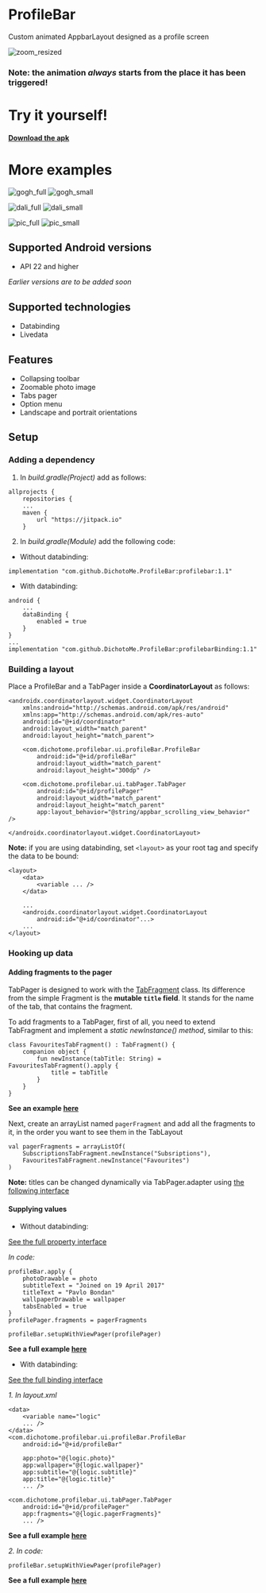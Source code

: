 # ProfileBar
Custom animated AppbarLayout designed as a profile screen

![zoom_resized](https://user-images.githubusercontent.com/31614124/54141780-fc161200-442e-11e9-84e6-225942c3d5b4.gif)

### Note: the animation *always* starts from the place it has been triggered!
# Try it yourself!
#### [Download the apk](https://github.com/DichotoMe/ProfileBar/releases/download/1.1.1/ProfileBar.apk "Apk")

# More examples

![gogh_full](https://user-images.githubusercontent.com/31614124/54158363-0a762500-4453-11e9-9563-4f6fb8fc6e1e.jpg) 
![gogh_small](https://user-images.githubusercontent.com/31614124/54158364-0b0ebb80-4453-11e9-8cb0-acfe3b2a4db4.jpg)



![dali_full](https://user-images.githubusercontent.com/31614124/54158561-693b9e80-4453-11e9-92fb-a2e853175d82.jpg)
![dali_small](https://user-images.githubusercontent.com/31614124/54158562-693b9e80-4453-11e9-8250-6186e97318e5.jpg)

![pic_full](https://user-images.githubusercontent.com/31614124/54159479-bde01900-4455-11e9-86c6-71d951507cec.jpg)
![pic_small](https://user-images.githubusercontent.com/31614124/54159480-bde01900-4455-11e9-80e9-b2c600eae9e1.jpg)

## Supported Android versions
* API 22 and higher

*Earlier versions are to be added soon*

## Supported technologies
* Databinding
* Livedata

## Features
* Collapsing toolbar
* Zoomable photo image
* Tabs pager
* Option menu
* Landscape and portrait orientations

## Setup

### Adding a dependency
1. In *build.gradle(Project)* add as follows:
```
allprojects {
    repositories {
    ...
    maven {
        url "https://jitpack.io"
    }
```

2. In *build.gradle(Module)* add the following code:

* Without databinding:
```
implementation "com.github.DichotoMe.ProfileBar:profilebar:1.1"
```

* With databinding:
```
android {
    ...
    dataBinding {
        enabled = true
    }
}
...
implementation "com.github.DichotoMe.ProfileBar:profilebarBinding:1.1"
```

### Building a layout
Place a ProfileBar and a TabPager inside a **CoordinatorLayout** as follows:
```
<androidx.coordinatorlayout.widget.CoordinatorLayout 
    xmlns:android="http://schemas.android.com/apk/res/android"
    xmlns:app="http://schemas.android.com/apk/res-auto"
    android:id="@+id/coordinator"
    android:layout_width="match_parent"
    android:layout_height="match_parent">

    <com.dichotome.profilebar.ui.profileBar.ProfileBar
        android:id="@+id/profileBar"
        android:layout_width="match_parent"
        android:layout_height="300dp" />

    <com.dichotome.profilebar.ui.tabPager.TabPager
        android:id="@+id/profilePager"
        android:layout_width="match_parent"
        android:layout_height="match_parent"
        app:layout_behavior="@string/appbar_scrolling_view_behavior" />

</androidx.coordinatorlayout.widget.CoordinatorLayout>
```
**Note:** if you are using databinding, set `<layout>` as your root tag and specify the data to be bound:
```
<layout>
    <data>
        <variable ... />
    </data>
    
    ...
    <androidx.coordinatorlayout.widget.CoordinatorLayout
        android:id="@+id/coordinator"...>
    ...
</layout>
```

### Hooking up data

#### Adding fragments to the pager

TabPager is designed to work with the [TabFragment](https://github.com/DichotoMe/ProfileBar/blob/master/profilebar/src/main/java/com/dichotome/profilebar/ui/tabPager/TabFragment.kt "TabFragment") class. Its difference from the simple Fragment is the **mutable `title` field**. It stands for the name of the tab, that contains the fragment.

To add fragments to a TabPager, first of all, you need to extend TabFragment and implement a *static newInstance() method*, similar to this: 
```
class FavouritesTabFragment() : TabFragment() {
    companion object {
        fun newInstance(tabTitle: String) = FavouritesTabFragment().apply {
            title = tabTitle
        }
    }
}
```
**See an example [here](https://github.com/DichotoMe/ProfileBar/blob/master/profilebar/src/main/java/com/dichotome/profilebar/stubs/fragments/FavouritesTabFragment.kt "FavouritesTabFragment")**

Next, create an arrayList named `pagerFragment` and add all the fragments to it, in the order you want to see them in the TabLayout
```
val pagerFragments = arrayListOf(
    SubscriptionsTabFragment.newInstance("Subsriptions"),
    FavouritesTabFragment.newInstance("Favourites")
)
```

**Note:** titles can be changed dynamically via TabPager.adapter using [the following interface](https://github.com/DichotoMe/ProfileBar/blob/master/profilebar/src/main/java/com/dichotome/profilebar/ui/tabPager/TabPagerAdapter.kt "TabAdapter")


#### Supplying values

* Without databinding:
    
[See the full property interface](https://github.com/DichotoMe/ProfileBar/blob/master/PROPERTY_INTERFACE.md "Profilebar property interface")

*In code:*
```
profileBar.apply {
    photoDrawable = photo
    subtitleText = "Joined on 19 April 2017"
    titleText = "Pavlo Bondan"
    wallpaperDrawable = wallpaper
    tabsEnabled = true
}
profilePager.fragments = pagerFragments

profileBar.setupWithViewPager(profilePager)
```
**See a full example [here](https://github.com/DichotoMe/ProfileBar/blob/master/app/src/main/java/com/dichotome/profilebarapp/ui/main/ProfileActivity.kt "Activity no binding example")**

* With databinding:

[See the full binding interface](https://github.com/DichotoMe/ProfileBar/blob/master/BINDING_INTERFACE.md "Profilebar binding interface")

*1. In layout.xml*
```
<data>
    <variable name="logic"
    ... />
</data>
<com.dichotome.profilebar.ui.profileBar.ProfileBar
    android:id="@+id/profileBar"
    
    app:photo="@{logic.photo}"
    app:wallpaper="@{logic.wallpaper}" 
    app:subtitle="@{logic.subtitle}"
    app:title="@{logic.title}" 
    ... />
    
<com.dichotome.profilebar.ui.tabPager.TabPager 
    android:id="@+id/profilePager"
    app:fragments="@{logic.pagerFragments}" 
    ... />
```
**See a full example [here](https://github.com/DichotoMe/ProfileBar/blob/master/app/src/main/res/layout/fragment_profile_with_adapters.xml "XML binding example")**

*2. In code:*
```
profileBar.setupWithViewPager(profilePager)
```
**See a full example [here](https://github.com/DichotoMe/ProfileBar/blob/master/app/src/main/java/com/dichotome/profilebarapp/ui/mainBinding/ProfileBindingActivity.kt "Activity binding example")**

